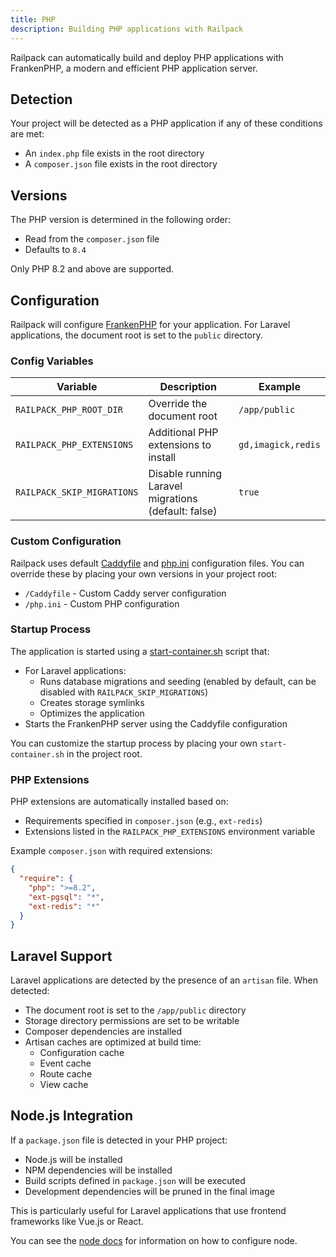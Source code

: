 ```yaml
---
title: PHP
description: Building PHP applications with Railpack
---
```


Railpack can automatically build and deploy PHP applications with FrankenPHP, a
modern and efficient PHP application server.

## Detection

Your project will be detected as a PHP application if any of these conditions
are met:

- An `index.php` file exists in the root directory
- A `composer.json` file exists in the root directory

## Versions

The PHP version is determined in the following order:

- Read from the `composer.json` file
- Defaults to `8.4`

Only PHP 8.2 and above are supported.

## Configuration

Railpack will configure [FrankenPHP](https://frankenphp.dev/) for your
application. For Laravel applications, the document root is set to the `public`
directory.

### Config Variables

| Variable                   | Description                                         | Example            |
| -------------------------- | --------------------------------------------------- | ------------------ |
| `RAILPACK_PHP_ROOT_DIR`    | Override the document root                          | `/app/public`      |
| `RAILPACK_PHP_EXTENSIONS`  | Additional PHP extensions to install                | `gd,imagick,redis` |
| `RAILPACK_SKIP_MIGRATIONS` | Disable running Laravel migrations (default: false) | `true`             |

### Custom Configuration

Railpack uses default
[Caddyfile](https://github.com/railwayapp/railpack/blob/main/core/providers/php/Caddyfile)
and
[php.ini](https://github.com/railwayapp/railpack/blob/main/core/providers/php/php.ini)
configuration files. You can override these by placing your own versions in your
project root:

- `/Caddyfile` - Custom Caddy server configuration
- `/php.ini` - Custom PHP configuration

### Startup Process

The application is started using a
[start-container.sh](https://github.com/railwayapp/railpack/blob/main/core/providers/php/start-container.sh)
script that:

- For Laravel applications:
  - Runs database migrations and seeding (enabled by default, can be disabled with `RAILPACK_SKIP_MIGRATIONS`)
  - Creates storage symlinks
  - Optimizes the application
- Starts the FrankenPHP server using the Caddyfile configuration

You can customize the startup process by placing your own `start-container.sh`
in the project root.

### PHP Extensions

PHP extensions are automatically installed based on:

- Requirements specified in `composer.json` (e.g., `ext-redis`)
- Extensions listed in the `RAILPACK_PHP_EXTENSIONS` environment variable

Example `composer.json` with required extensions:

```json
{
  "require": {
    "php": ">=8.2",
    "ext-pgsql": "*",
    "ext-redis": "*"
  }
}
```

## Laravel Support

Laravel applications are detected by the presence of an `artisan` file. When
detected:

- The document root is set to the `/app/public` directory
- Storage directory permissions are set to be writable
- Composer dependencies are installed
- Artisan caches are optimized at build time:
  - Configuration cache
  - Event cache
  - Route cache
  - View cache

## Node.js Integration

If a `package.json` file is detected in your PHP project:

- Node.js will be installed
- NPM dependencies will be installed
- Build scripts defined in `package.json` will be executed
- Development dependencies will be pruned in the final image

This is particularly useful for Laravel applications that use frontend
frameworks like Vue.js or React.

You can see the [node docs](/languages/node) for information on how to configure
node.
